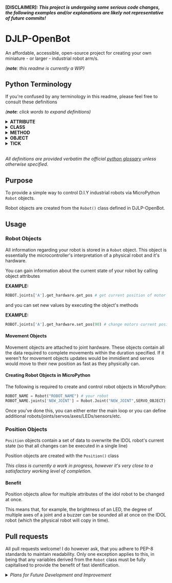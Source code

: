 #### [DISCLAIMER]: *This project is undergoing some serious code changes, the following examples and/or explanations are likely not representative of future commits!*
# DJLP-OpenBot
An affordable, accessible, open-source project for creating your own miniature - or larger - industrial robot arm/s.

_(**note**: this readme is currently a WIP)_

## Python Terminology
If you're confused by any terminology in this readme, please feel free to consult these definitions

_(**note**: click words to expand definitions)_

<details>
  <summary><b>ATTRIBUTE</b></summary>
  <p>A value associated with an object which is referenced by name using dotted expressions. For example, if an object o has an attribute a it would be referenced as o.a.</p>
</details>
<details>
  <summary><b>CLASS</b></summary>
  <p>A template for creating user-defined objects. Class definitions normally contain method definitions which operate on instances of the class.</p>
</details>
<details>
  <summary><b>METHOD</b></summary>
  <p>A function which is defined inside a class body. If called as an attribute of an instance of that class, the method will get the instance object as its first argument (which is usually called self). See function and nested scope.</p>
</details>
<details>
  <summary><b>OBJECT</b></summary>
  <p>Any data with state (attributes or value) and defined behavior (methods). Also the ultimate base class of any new-style class.</p>
</details>
<details>
  <summary><b>TICK</b></summary>
  <p>(personal definition): A single execution of everything in a loop.</p>
</details>
<br>

_All definitions are provided verbatim the official [python glossary](https://docs.python.org/3/glossary.html) unless otherwise specified._

## Purpose
To provide a simple way to control D.I.Y industrial robots via MicroPython `Robot` objects.

Robot objects are created from the `Robot()` class defined in DJLP-OpenBot.

## Usage
### Robot Objects
All information regarding your robot is stored in a `Robot` object.
This object is essentially the microcontroller's interpretation of a physical robot and it's hardware.

You can gain information about the current state of your robot by calling object attributes

**EXAMPLE:**
```python
ROBOT.joints['A'].get_hardware.get_pos # get current position of motor
```

and you can set new values by executing the object's methods

**EXAMPLE:**
```python
ROBOT.joints['A'].get_hardware.set_pos(90) # change motors current position to 90 degrees
```

#### Movement Objects
Movement objects are attached to joint hardware. These objects contain all the data required to complete movements within the duration specified.
If it weren't for movement objects updates would be immidient and servos would move to their new position as fast as they physically can.

#### Creating Robot Objects in MicroPython
The following is required to create and control robot objects in MicroPython:
```python
ROBOT_NAME = Robot("ROBOT_NAME") # your robot
ROBOT_NAME.joints['NEW_JOINT'] = Robot.Joint("NEW_JOINT",SERVO_OBJECT) # add a new robot joint called "NEW_JOINT"
```

Once you've done this, you can either enter the main loop or you can define additional robots/joints/servos/axes/LEDs/sensors/etc.

### Position Objects
`Position` objects contain a set of data to overwrite the IDOL robot's current state (so that all changes can be executed in a single line)

Position objects are created with the `Position()` class

_This class is currently a work in progress, however it's very close to a satisfactory working level of completion._

#### Benefit
Position objects allow for multiple attributes of the idol robot to be changed at once.

This means that, for example, the brightness of an LED, the degree of multiple axes of a joint and a buzzer can be sounded all at once on the IDOL robot (which the physical robot will copy in time).

## Pull requests
All pull requests welcome! I do however ask, that you adhere to PEP-8 standards to maintain readability.
Only one exception applies to this, in being that any variables derived from the `Robot` class must be fully capitalised to provide the benefit of fast identification.

<details>
  <summary><i>Plans for Future Development and Improvement</i></summary>
  <ul>
    <li>paths</li>
    <li>sensor support</li>
    <li>visualisation of robot in a GUI? (lil' ambitious)</li>
    <li>reverse kinematics (very ambitious, will need help or pre-made packages)</li>
  </ul>
</details>
